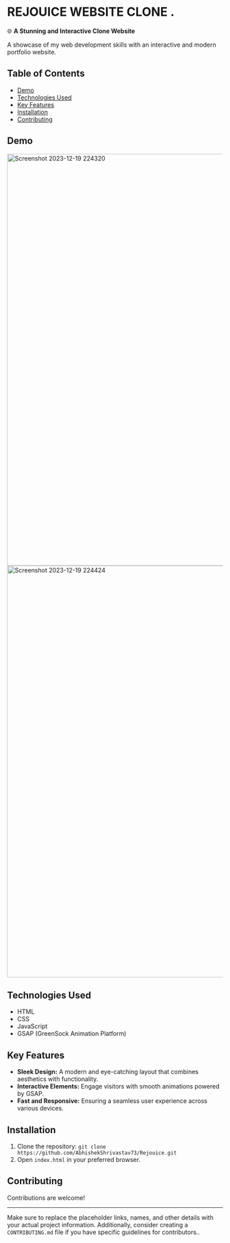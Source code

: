 
# REJOUICE WEBSITE CLONE .

🌐 **A Stunning and Interactive Clone Website**

A showcase of my web development skills with an interactive and modern portfolio website.

## Table of Contents
- [Demo](#demo)
- [Technologies Used](#technologies-used)
- [Key Features](#key-features)
- [Installation](#installation)
- [Contributing](#contributing)


## Demo


<img width="960" alt="Screenshot 2023-12-19 224320" src="https://github.com/AbhishekShrivastav73/Rejouice/assets/147899930/3c434e8e-7711-4d1d-999d-b7ee4d123166">
<img width="960" alt="Screenshot 2023-12-19 224424" src="https://github.com/AbhishekShrivastav73/Rejouice/assets/147899930/ae2d9b0d-76f6-4034-972c-dfb66100eab6">

## Technologies Used

- HTML
- CSS
- JavaScript
- GSAP (GreenSock Animation Platform)

## Key Features

- **Sleek Design:** A modern and eye-catching layout that combines aesthetics with functionality.
- **Interactive Elements:** Engage visitors with smooth animations powered by GSAP.
- **Fast and Responsive:** Ensuring a seamless user experience across various devices.

## Installation

1. Clone the repository: `git clone https://github.com/AbhishekShrivastav73/Rejouice.git`
2. Open `index.html` in your preferred browser.


## Contributing

Contributions are welcome! 


---

Make sure to replace the placeholder links, names, and other details with your actual project information. Additionally, consider creating a `CONTRIBUTING.md` file if you have specific guidelines for contributors..
